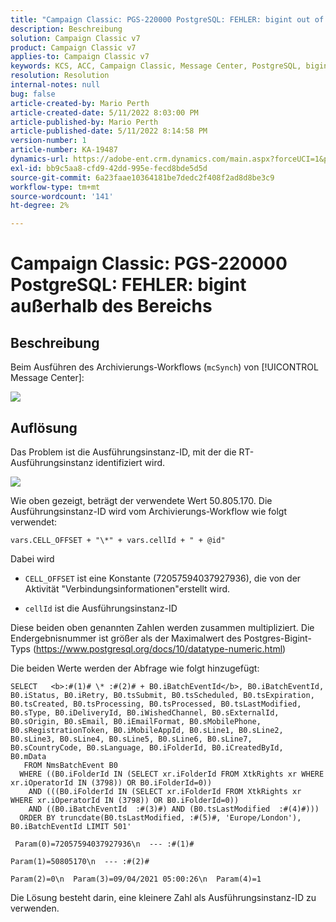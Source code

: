 ```yaml
---
title: "Campaign Classic: PGS-220000 PostgreSQL: FEHLER: bigint out of range"
description: Beschreibung
solution: Campaign Classic v7
product: Campaign Classic v7
applies-to: Campaign Classic v7
keywords: KCS, ACC, Campaign Classic, Message Center, PostgreSQL, bigint
resolution: Resolution
internal-notes: null
bug: false
article-created-by: Mario Perth
article-created-date: 5/11/2022 8:03:00 PM
article-published-by: Mario Perth
article-published-date: 5/11/2022 8:14:58 PM
version-number: 1
article-number: KA-19487
dynamics-url: https://adobe-ent.crm.dynamics.com/main.aspx?forceUCI=1&pagetype=entityrecord&etn=knowledgearticle&id=7d927154-65d1-ec11-a7b5-00224809c556
exl-id: bb9c5aa8-cfd9-42dd-995e-fecd8bde5d5d
source-git-commit: 6a23faae10364181be7dedc2f408f2ad8d8be3c9
workflow-type: tm+mt
source-wordcount: '141'
ht-degree: 2%

---
```


# Campaign Classic: PGS-220000 PostgreSQL: FEHLER: bigint außerhalb des Bereichs

## Beschreibung


Beim Ausführen des Archivierungs-Workflows (`mcSynch`) von [!UICONTROL Message Center]:

![](assets/___9537defc-66d1-ec11-a7b5-00224809c556___.png)




## Auflösung


Das Problem ist die Ausführungsinstanz-ID, mit der die RT-Ausführungsinstanz identifiziert wird.

![](assets/b19e48ed-65d1-ec11-a7b5-00224809c556.png)

Wie oben gezeigt, beträgt der verwendete Wert 50.805.170. Die Ausführungsinstanz-ID wird vom Archivierungs-Workflow wie folgt verwendet:

`vars.CELL_OFFSET + "\*" + vars.cellId + " + @id"`

Dabei wird

- `CELL_OFFSET` ist eine Konstante (72057594037927936), die von der Aktivität &quot;Verbindungsinformationen&quot;erstellt wird.

- `cellId` ist die Ausführungsinstanz-ID

Diese beiden oben genannten Zahlen werden zusammen multipliziert. Die Endergebnisnummer ist größer als der Maximalwert des Postgres-Bigint-Typs (https://www.postgresql.org/docs/10/datatype-numeric.html)

Die beiden Werte werden der Abfrage wie folgt hinzugefügt:

```
SELECT   <b>:#(1)# \* :#(2)# + B0.iBatchEventId</b>, B0.iBatchEventId, B0.iStatus, B0.iRetry, B0.tsSubmit, B0.tsScheduled, B0.tsExpiration, B0.tsCreated, B0.tsProcessing, B0.tsProcessed, B0.tsLastModified, B0.sType, B0.iDeliveryId, B0.iWishedChannel, B0.sExternalId, B0.sOrigin, B0.sEmail, B0.iEmailFormat, B0.sMobilePhone, B0.sRegistrationToken, B0.iMobileAppId, B0.sLine1, B0.sLine2, B0.sLine3, B0.sLine4, B0.sLine5, B0.sLine6, B0.sLine7, B0.sCountryCode, B0.sLanguage, B0.iFolderId, B0.iCreatedById, B0.mData 
   FROM NmsBatchEvent B0 
  WHERE ((B0.iFolderId IN (SELECT xr.iFolderId FROM XtkRights xr WHERE xr.iOperatorId IN (3798)) OR B0.iFolderId=0)) 
    AND (((B0.iFolderId IN (SELECT xr.iFolderId FROM XtkRights xr WHERE xr.iOperatorId IN (3798)) OR B0.iFolderId=0)) 
    AND ((B0.iBatchEventId  :#(3)#) AND (B0.tsLastModified  :#(4)#))) 
  ORDER BY truncdate(B0.tsLastModified, :#(5)#, 'Europe/London'), B0.iBatchEventId LIMIT 501' 
    
 Param(0)=72057594037927936\n  --- :#(1)#

Param(1)=50805170\n  --- :#(2)#

Param(2)=0\n  Param(3)=09/04/2021 05:00:26\n  Param(4)=1
```

Die Lösung besteht darin, eine kleinere Zahl als Ausführungsinstanz-ID zu verwenden.
